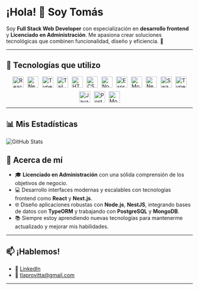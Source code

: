 # ¡Hola! 👋 Soy Tomás  

Soy **Full Stack Web Developer** con especialización en **desarrollo frontend** y **Licenciado en Administración**. Me apasiona crear soluciones tecnológicas que combinen funcionalidad, diseño y eficiencia. 🚀  

---

## 🚀 Tecnologías que utilizo  

<div style="display: flex; flex-wrap: wrap; gap: 10px; justify-content: center;">
  <img src="https://img.shields.io/badge/-React-61DAFB?logo=react&logoColor=white&style=for-the-badge" alt="React" height="30"/> 
  <img src="https://img.shields.io/badge/-Next.js-000000?logo=next.js&logoColor=white&style=for-the-badge" alt="Next.js" height="30"/> 
  <img src="https://img.shields.io/badge/-TypeScript-3178C6?logo=typescript&logoColor=white&style=for-the-badge" alt="TypeScript" height="30"/> 
  <img src="https://img.shields.io/badge/-Tailwind%20CSS-06B6D4?logo=tailwindcss&logoColor=white&style=for-the-badge" alt="Tailwind CSS" height="30"/> 
  <img src="https://img.shields.io/badge/-HTML5-E34F26?logo=html5&logoColor=white&style=for-the-badge" alt="HTML5" height="30"/> 
  <img src="https://img.shields.io/badge/-CSS3-1572B6?logo=css3&logoColor=white&style=for-the-badge" alt="CSS3" height="30"/> 
  <img src="https://img.shields.io/badge/-Node.js-339933?logo=node.js&logoColor=white&style=for-the-badge" alt="Node.js" height="30"/> 
  <img src="https://img.shields.io/badge/-Express-000000?logo=express&logoColor=white&style=for-the-badge" alt="Express" height="30"/> 
  <img src="https://img.shields.io/badge/-Mongoose-880000?logo=mongoose&logoColor=white&style=for-the-badge" alt="Mongoose" height="30"/> 
  <img src="https://img.shields.io/badge/-NestJS-E0234E?logo=nestjs&logoColor=white&style=for-the-badge" alt="NestJS" height="30"/> 
  <img src="https://img.shields.io/badge/-Swagger-85EA2D?logo=swagger&logoColor=white&style=for-the-badge" alt="Swagger" height="30"/> 
  <img src="https://img.shields.io/badge/-TypeORM-333333?logo=typeorm&logoColor=white&style=for-the-badge" alt="TypeORM" height="30"/> 
  <img src="https://img.shields.io/badge/-JavaScript-F7DF1E?logo=javascript&logoColor=black&style=for-the-badge" alt="JavaScript" height="30"/>
  <img src="https://img.shields.io/badge/-PostgreSQL-336791?logo=postgresql&logoColor=white&style=for-the-badge" alt="PostgreSQL" height="30"/> 
  <img src="https://img.shields.io/badge/-MongoDB-47A248?logo=mongodb&logoColor=white&style=for-the-badge" alt="MongoDB" height="30"/> 
</div>

---

## 📊 Mis Estadísticas
![GitHub Stats](https://github-readme-stats.vercel.app/api?username=tlapro&show_icons=true&theme=radical&cache_seconds=1800&token=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)


## 🌟 Acerca de mí  
- 🎓 **Licenciado en Administración** con una sólida comprensión de los objetivos de negocio.  
- 💻 Desarrollo interfaces modernas y escalables con tecnologías frontend como **React** y **Next.js**.  
- 🌐 Diseño aplicaciones robustas con **Node.js**, **NestJS**, integrando bases de datos con **TypeORM** y trabajando con **PostgreSQL** y **MongoDB**.  
- 📚 Siempre estoy aprendiendo nuevas tecnologías para mantenerme actualizado y mejorar mis habilidades.  

---

## 📫 ¡Hablemos!  
- 💼 [LinkedIn](https://www.linkedin.com/in/tomaslaprovitta/)  
- 📧 tlaprovitta@gmail.com  

---

